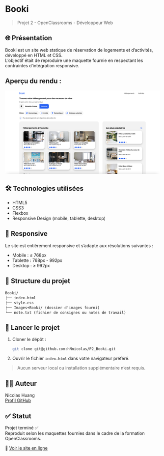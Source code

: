 # Booki

> Projet 2 - OpenClassrooms - Développeur Web

## 🌐 Présentation

Booki est un site web statique de réservation de logements et d’activités, développé en HTML et CSS.  
L’objectif était de reproduire une maquette fournie en respectant les contraintes d’intégration responsive.

## Aperçu du rendu :

![Aperçu du site Booki](Images+Booki/Images-Booki/logo/Booki_screenshot.png)

## 🛠️ Technologies utilisées

- HTML5
- CSS3
- Flexbox
- Responsive Design (mobile, tablette, desktop)

## 📱 Responsive

Le site est entièrement responsive et s’adapte aux résolutions suivantes :

- Mobile : ≤ 768px
- Tablette : 768px - 992px
- Desktop : ≥ 992px

## 📂 Structure du projet

```
Booki/
├── index.html
├── style.css
├── Images+Booki/ (dossier d'images fourni)
└── note.txt (fichier de consignes ou notes de travail)
```

## 🚀 Lancer le projet

1. Cloner le dépôt :
   ```bash
   git clone git@github.com:hNnicolas/P2_Booki.git
   ```
2. Ouvrir le fichier `index.html` dans votre navigateur préféré.

> Aucun serveur local ou installation supplémentaire n’est requis.

## 👨‍💻 Auteur

Nicolas Huang  
[Profil GitHub](https://github.com/hNnicolas/P2_Booki)

## ✅ Statut

Projet terminé ✅  
Reproduit selon les maquettes fournies dans le cadre de la formation OpenClassrooms.

🔗 [Voir le site en ligne](https://p2-booki.netlify.app/)
